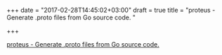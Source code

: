 +++
date = "2017-02-28T14:45:02+03:00"
draft = true
title = "proteus - Generate .proto files from Go source code. "

+++

<p><a href="https://t.co/ZRCycMJiYD">proteus - Generate .proto files from Go source code. </a></p>
